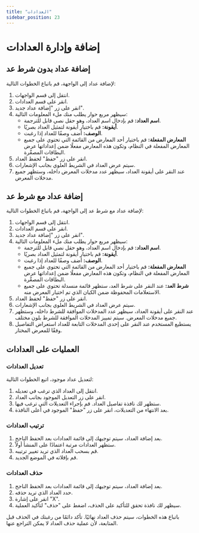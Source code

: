 ```yaml
---
title: "العدادات"
sidebar_position: 23
---
```


# إضافة وإدارة العدادات

## إضافة عداد بدون شرط عد

لإضافة عداد إلى الواجهة، قم باتباع الخطوات التالية:

1. انتقل إلى قسم الواجهات.
2. انقر على قسم العدادات.
3. انقر على زر "إضافة عداد جديد".
4. سيظهر مربع حوار يطلب منك ملء المعلومات التالية:
   - **اسم العداد:** قم بإدخال اسم العداد، وهو حقل نصي قابل للترجمة.
   - **أيقونة:** قم باختيار أيقونة لتمثيل العداد بصريًا.
   - **الوصف:** أضف وصفًا للعداد إذا رغبت.
   - **المعارض المفعلة:** قم باختيار أحد المعارض من القائمة التي تحتوي على جمبع المعارض المفعلة في النظام، وتكون هذه المعارض مفعلًا ضمن إعداداتها عرض البطاقات المصغّرة.
5. انقر على زر "حفظ" لحفظ العداد.
6. سيتم عرض العداد في الشريط العلوي بجانب الإشعارات.
7. عند النقر على أيقونة العداد، سيظهر عدد مدخلات المعرض داخله، وستظهر جميع مدخلات المعرض.

## إضافة عداد مع شرط عد

لإضافة عداد مع شرط عد إلى الواجهة، قم باتباع الخطوات التالية:

1. انتقل إلى قسم الواجهات.
2. انقر على قسم العدادات.
3. انقر على زر "إضافة عداد جديد".
4. سيظهر مربع حوار يطلب منك ملء المعلومات التالية:
   - **اسم العداد:** قم بإدخال اسم العداد، وهو حقل نصي قابل للترجمة.
   - **أيقونة:** قم باختيار أيقونة لتمثيل العداد بصريًا.
   - **الوصف:** أضف وصفًا للعداد إذا رغبت.
   - **المعارض المفعلة:** قم باختيار أحد المعارض من القائمة التي تحتوي على جمبع المعارض المفعلة في النظام، وتكون هذه المعارض مفعلًا ضمن إعداداتها عرض البطاقات المصغّرة.
   - **شرط العد:** عند النقر على شرط العد، ستظهر قائمة منسدلة تحتوي على جميع الاستعلامات المحفوظة ضمن الكيان الذي تم اختيار المعرض منه.
5. انقر على زر "حفظ" لحفظ العداد.
6. سيتم عرض العداد في الشريط العلوي بجانب الإشعارات.
7. عند النقر على أيقونة العداد، سيظهر عدد المدخلات الموافقة للشرط داخله، وستظهر جميع مدخلات المعرض. سيتم تمييز المدخلات الموافقة للشرط بلون مختلف.
8. يستطيع المستخدم عند النقر على إحدى المدخلات التابعة للعداد استعراض التفاصيل وفقًا للمعرض المختار.

## العمليات على العدادات

### تعديل العدادات

لتعديل عداد موجود، اتبع الخطوات التالية:
1. انتقل إلى العداد الذي ترغب في تعديله.
2. انقر على زر التعديل الموجود بجانب العداد.
3. ستظهر لك نافذة تفاصيل العداد. قم بإجراء التعديلات التي ترغب فيها.
4. بعد الانتهاء من التعديلات، انقر على زر "حفظ" الموجود في أعلى النافذة.

### ترتيب العدادات

1. بعد إضافة العداد، سيتم توجيهك إلى قائمة العدادات بعد الحفظ الناجح.
2. ستظهر العدادات مرتبة اعتمادًا على المنشأ أولاً.
3. قم بسحب العداد الذي تريد تغيير ترتيبه.
4. قم بإفلاته في الموضع الجديد.

### حذف العدادات

1. بعد إضافة العداد، سيتم توجيهك إلى قائمة العدادات بعد الحفظ الناجح.
2. حدد العداد الذي تريد حذفه.
3. انقر على إشارة "X".
4. سيظهر لك نافذة تحقق للتأكيد على الحذف، اضغط على "حذف" لتأكيد العملية.

باتباع هذه الخطوات، سيتم حذف العداد نهائيًا. تأكد دائمًا من رغبتك في الحذف قبل المتابعة، لأن عملية حذف العداد لا يمكن التراجع عنها.
